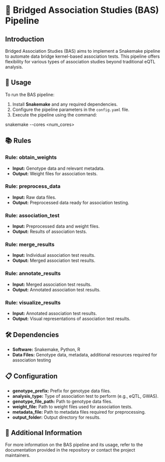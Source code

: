 # 🌉 Bridged Association Studies (BAS) Pipeline

## Introduction
Bridged Association Studies (BAS) aims to implement a Snakemake pipeline to automate data bridge kernel-based association tests. This pipeline offers flexibility for various types of association studies beyond traditional eQTL analysis.

## 🚀 Usage
To run the BAS pipeline:
1. Install **Snakemake** and any required dependencies.
2. Configure the pipeline parameters in the `config.yaml` file.
3. Execute the pipeline using the command:

snakemake --cores <num_cores>


## 📚 Rules
### Rule: obtain_weights
- **Input:** Genotype data and relevant metadata.
- **Output:** Weight files for association tests.

### Rule: preprocess_data
- **Input:** Raw data files.
- **Output:** Preprocessed data ready for association testing.

### Rule: association_test
- **Input:** Preprocessed data and weight files.
- **Output:** Results of association tests.

### Rule: merge_results
- **Input:** Individual association test results.
- **Output:** Merged association test results.

### Rule: annotate_results
- **Input:** Merged association test results.
- **Output:** Annotated association test results.

### Rule: visualize_results
- **Input:** Annotated association test results.
- **Output:** Visual representations of association test results.

## 🛠️ Dependencies
- **Software:** Snakemake, Python, R
- **Data Files:** Genotype data, metadata, additional resources required for association testing

## 📋 Configuration
- **genotype_prefix:** Prefix for genotype data files.
- **analysis_type:** Type of association test to perform (e.g., eQTL, GWAS).
- **genotype_file_path:** Path to genotype data files.
- **weight_file:** Path to weight files used for association tests.
- **metadata_file:** Path to metadata files required for preprocessing.
- **output_folder:** Output directory for results.

## 📖 Additional Information
For more information on the BAS pipeline and its usage, refer to the documentation provided in the repository or contact the project maintainers.
